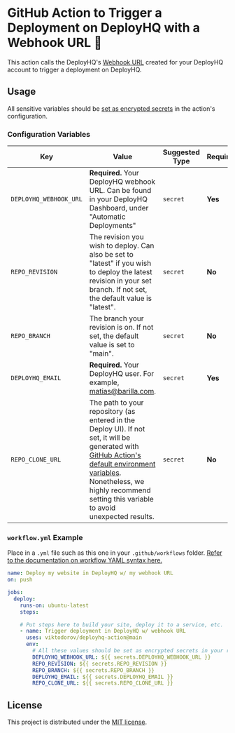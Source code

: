 # GitHub Action to Trigger a Deployment on DeployHQ with a Webhook URL 🚀

This action calls the DeployHQ's [Webhook URL](https://www.deployhq.com/support/deployments/automatic-deployments/custom) created for your DeployHQ account to trigger a deployment on DeployHQ. 

## Usage

All sensitive variables should be [set as encrypted secrets](https://help.github.com/en/articles/virtual-environments-for-github-actions#creating-and-using-secrets-encrypted-variables) in the action's configuration.

### Configuration Variables

| Key                        | Value                                                                                                                                                                                                                         | Suggested Type | Required |
|----------------------------|-------------------------------------------------------------------------------------------------------------------------------------------------------------------------------------------------------------------------------| ------------- | ------------- |
| `DEPLOYHQ_WEBHOOK_URL`     | **Required.** Your DeployHQ webhook URL. Can be found in your DeployHQ Dashboard, under "Automatic Deployments"                                                                                                               | `secret` | **Yes** |
| `REPO_REVISION`            | The revision you wish to deploy. Can also be set to "latest" if you wish to deploy the latest revision in your set branch. If not set, the default value is "latest".                                                         | `secret` | **No** |
| `REPO_BRANCH`              | The branch your revision is on. If not set, the default value is set to "main".                                                                                                                                               | `secret` | **No** |
| `DEPLOYHQ_EMAIL`           | **Required.** Your DeployHQ user. For example, matias@barilla.com.                                                                                                                                                            | `secret` | **Yes** |
| `REPO_CLONE_URL`           | The path to your repository (as entered in the Deploy UI). If not set, it will be generated with [GitHub Action's default environment variables](https://docs.github.com/en/actions/learn-github-actions/variables#default-environment-variables). Nonetheless, we highly recommend setting this variable to avoid unexpected results.          | `secret` | **No** |

### `workflow.yml` Example

Place in a `.yml` file such as this one in your `.github/workflows` folder. [Refer to the documentation on workflow YAML syntax here.](https://help.github.com/en/articles/workflow-syntax-for-github-actions)

```yaml
name: Deploy my website in DeployHQ w/ my webhook URL
on: push

jobs:
  deploy:
    runs-on: ubuntu-latest
    steps:

    # Put steps here to build your site, deploy it to a service, etc.
    - name: Trigger deployment in DeployHQ w/ webhook URL
      uses: viktodorov/deployhq-action@main
      env:
        # All these values should be set as encrypted secrets in your repository settings
        DEPLOYHQ_WEBHOOK_URL: ${{ secrets.DEPLOYHQ_WEBHOOK_URL }}
        REPO_REVISION: ${{ secrets.REPO_REVISION }}
        REPO_BRANCH: ${{ secrets.REPO_BRANCH }}
        DEPLOYHQ_EMAIL: ${{ secrets.DEPLOYHQ_EMAIL }} 
        REPO_CLONE_URL: ${{ secrets.REPO_CLONE_URL }}
```

## License

This project is distributed under the [MIT license](LICENSE.md).
